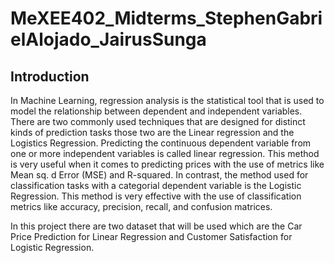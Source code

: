 # MeXEE402_Midterms_StephenGabrielAlojado_JairusSunga

## Introduction

In Machine Learning, regression analysis is the statistical tool that is used to model the relationship between dependent and independent variables. There are two commonly used techniques that are  designed for distinct kinds of prediction tasks those two are the Linear regression and the Logistics Regression. Predicting the continuous dependent variable from one or more independent variables is called linear regression. This method is very useful when it comes to predicting prices with the use of metrics like Mean sq. d Error (MSE) and R-squared.  In contrast, the method used for classification tasks with a categorial dependent variable is the Logistic Regression. This method is very effective with the use of classification metrics like accuracy, precision, recall, and confusion matrices.

In this project there are two dataset that will be used which are the Car Price Prediction for Linear Regression and Customer Satisfaction for Logistic Regression. 


